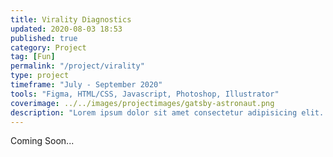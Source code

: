 ```yaml
---
title: Virality Diagnostics
updated: 2020-08-03 18:53
published: true
category: Project
tag: [Fun]
permalink: "/project/virality"
type: project
timeframe: "July - September 2020"
tools: "Figma, HTML/CSS, Javascript, Photoshop, Illustrator"
coverimage: ../../images/projectimages/gatsby-astronaut.png
description: "Lorem ipsum dolor sit amet consectetur adipisicing elit. Veritatis sapiente obcaecati id enim libero quaerat nihil molestiae fugiat dicta? Quasi laudantium voluptas veniam soluta quos, perspiciatis ducimus enim? Libero, voluptatum."
---
```


<div class="csblock" id="overview"> 
    Coming Soon... 
</div>